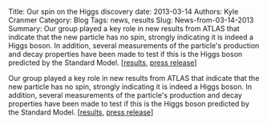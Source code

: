 Title: Our spin on the Higgs discovery
date: 2013-03-14
Authors: Kyle Cranmer
Category: Blog
Tags: news, results
Slug: News-from-03-14-2013
Summary:  Our group played a key role in new results from ATLAS that indicate that the new particle has no spin, strongly indicating it is indeed a Higgs boson.  In addition, several measurements of the particle's production and decay properties have been made to test if this is the Higgs boson predicted by the Standard Model.  [<a href="https//twiki.cern.ch/twiki/bin/view/AtlasPublic/HiggsPublicResults">results<a>, <a href="http//press.web.cern.ch/press-releases/2013/03/new-results-indicate-particle-discovered-cern-higgs-boson">press release</a>]

 

 Our group played a key role in new results from ATLAS that indicate that the new particle has no spin, strongly indicating it is indeed a Higgs boson.  In addition, several measurements of the particle's production and decay properties have been made to test if this is the Higgs boson predicted by the Standard Model.  [<a href="https//twiki.cern.ch/twiki/bin/view/AtlasPublic/HiggsPublicResults">results<a>, <a href="http//press.web.cern.ch/press-releases/2013/03/new-results-indicate-particle-discovered-cern-higgs-boson">press release</a>]

 